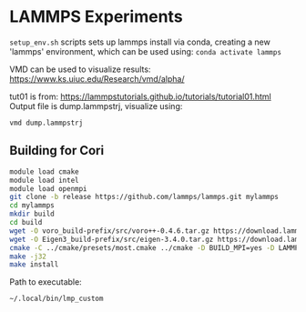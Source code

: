 # LAMMPS Experiments
```setup_env.sh``` scripts sets up lammps install via conda, creating a new 'lammps' environment, which can be used using:
```conda activate lammps```


VMD can be used to visualize results: https://www.ks.uiuc.edu/Research/vmd/alpha/

tut01 is from: https://lammpstutorials.github.io/tutorials/tutorial01.html
Output file is dump.lammpstrj, visualize using:
```
vmd dump.lammpstrj
```

## Building for Cori

```bash
module load cmake
module load intel
module load openmpi
git clone -b release https://github.com/lammps/lammps.git mylammps
cd mylammps
mkdir build
cd build
wget -O voro_build-prefix/src/voro++-0.4.6.tar.gz https://download.lammps.org/thirdparty/voro++-0.4.6.tar.gz
wget -O Eigen3_build-prefix/src/eigen-3.4.0.tar.gz https://download.lammps.org/thirdparty/eigen-3.4.0.tar.gz
cmake -C ../cmake/presets/most.cmake ../cmake -D BUILD_MPI=yes -D LAMMPS_MACHINE=custom -DCMAKE_C_COMPILER=mpicc -DCMAKE_CXX_COMPILER=mpic++ -DCMAKE_Fortran_COMPILER=mpifort -DPKG_BROWNIAN=yes
make -j32
make install
```

Path to executable:
```
~/.local/bin/lmp_custom
```